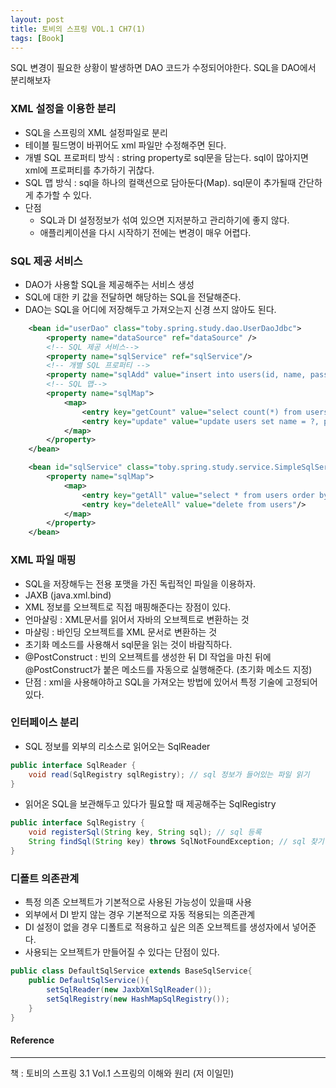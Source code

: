 ```yaml
---
layout: post
title: 토비의 스프링 VOL.1 CH7(1)
tags: [Book]
---
```


SQL 변경이 필요한 상황이 발생하면 DAO 코드가 수정되어야한다.
SQL을 DAO에서 분리해보자

### XML 설정을 이용한 분리

- SQL을 스프링의 XML 설정파일로 분리
- 테이블 필드명이 바뀌어도 xml 파일만 수정해주면 된다.
- 개별 SQL 프로퍼티 방식 : string property로 sql문을 담는다. sql이 많아지면 xml에 프로퍼티를 추가하기 귀찮다.
- SQL 맵 방식 : sql을 하나의 컬랙션으로 담아둔다(Map). sql문이 추가될때 간단하게 추가할 수 있다.
- 단점
    - SQL과 DI 설정정보가 섞여 있으면 지저분하고 관리하기에 좋지 않다.
    - 애플리케이션을 다시 시작하기 전에는 변경이 매우 어렵다.

### SQL 제공 서비스

- DAO가 사용할  SQL을 제공해주는 서비스 생성
- SQL에 대한 키 값을 전달하면 해당하는 SQL을 전달해준다.
- DAO는 SQL을 어디에 저장해두고 가져오는지 신경 쓰지 않아도 된다.


``` xml
    <bean id="userDao" class="toby.spring.study.dao.UserDaoJdbc">
        <property name="dataSource" ref="dataSource" />
        <!-- SQL 제공 서비스-->
        <property name="sqlService" ref="sqlService"/>
        <!-- 개별 SQL 프로퍼티 -->
        <property name="sqlAdd" value="insert into users(id, name, password, level, login, recommend) values(?,?,?,?,?,?)"/> 
        <!-- SQL 맵-->
        <property name="sqlMap">
            <map>
                <entry key="getCount" value="select count(*) from users"/>
                <entry key="update" value="update users set name = ?, password = ?, level = ?, login = ?, recommend = ? where id = ?" />
            </map>
        </property>
    </bean>

    <bean id="sqlService" class="toby.spring.study.service.SimpleSqlService">
        <property name="sqlMap">
            <map>
                <entry key="getAll" value="select * from users order by id"/>
                <entry key="deleteAll" value="delete from users"/>
            </map>
        </property>
    </bean>
```

### XML 파일 매핑

- SQL을 저장해두는 전용 포맷을 가진 독립적인 파일을 이용하자.
- JAXB (java.xml.bind)
- XML 정보를 오브젝트로 직접 매핑해준다는 장점이 있다.
- 언마샬링 : XML문서를 읽어서 자바의 오브젝트로 변환하는 것 
- 마샬링 : 바인딩 오브젝트를 XML 문서로 변환하는 것
- 초기화 메소드를 사용해서 sql문을 읽는 것이 바람직하다.
- @PostConstruct :  빈의 오브젝트를 생성한 뒤 DI 작업을 마친 뒤에 @PostConstruct가 붙은 메소드를 자동으로 실행해준다. (초기화 메소드 지정)
- 단점 : xml을 사용해야하고 SQL을 가져오는 방법에 있어서 특정 기술에 고정되어있다.

### 인터페이스 분리

- SQL 정보를 외부의 리소스로 읽어오는 SqlReader
``` java
public interface SqlReader {
    void read(SqlRegistry sqlRegistry); // sql 정보가 들어있는 파일 읽기
}
```
- 읽어온 SQL을 보관해두고 있다가 필요할 때 제공해주는 SqlRegistry
``` java
public interface SqlRegistry {
    void registerSql(String key, String sql); // sql 등록
    String findSql(String key) throws SqlNotFoundException; // sql 찾기
}
```

### 디폴트 의존관계

- 특정 의존 오브젝트가 기본적으로 사용된 가능성이 있을때 사용
- 외부에서 DI 받지 않는 경우 기본적으로 자동 적용되는 의존관계
- DI 설정이 없을 경우 디폴트로 적용하고 싶은 의존 오브젝트를 생성자에서 넣어준다.
- 사용되는 오브젝트가 만들어질 수 있다는 단점이 있다.

```java
public class DefaultSqlService extends BaseSqlService{
    public DefaultSqlService(){
        setSqlReader(new JaxbXmlSqlReader());
        setSqlRegistry(new HashMapSqlRegistry());
    }
}
```

#### Reference
* * *
책 : 토비의 스프링 3.1 Vol.1 스프링의 이해와 원리 (저 이일민)